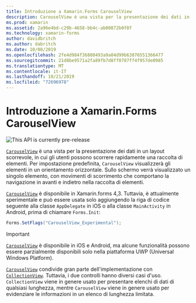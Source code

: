 ```yaml
---
title: Introduzione a Xamarin.Forms CarouselView
description: CarouselView è una vista per la presentazione dei dati in un layout scorrevole, in cui gli utenti possono scorrere rapidamente una raccolta di elementi.
ms.prod: xamarin
ms.assetid: 2a96e4bd-c29b-4658-bb4c-ab00872b0f8f
ms.technology: xamarin-forms
author: davidbritch
ms.author: dabritch
ms.date: 10/08/2019
ms.openlocfilehash: 2fe4d984f36880493a9a04d99b63876551366477
ms.sourcegitcommit: 21d8be9571a2fa89fb7d8ff0787ff4f957de0985
ms.translationtype: MT
ms.contentlocale: it-IT
ms.lasthandoff: 10/21/2019
ms.locfileid: "72696978"
---
```

# <a name="xamarinforms-carouselview-introduction"></a>Introduzione a Xamarin.Forms CarouselView

![](~/media/shared/preview.png "This API is currently pre-release")

[`CarouselView`](xref:Xamarin.Forms.CarouselView) è una vista per la presentazione dei dati in un layout scorrevole, in cui gli utenti possono scorrere rapidamente una raccolta di elementi. Per impostazione predefinita, `CarouselView` visualizzerà gli elementi in un orientamento orizzontale. Sullo schermo verrà visualizzato un singolo elemento, con movimenti di scorrimento che comportano la navigazione in avanti e indietro nella raccolta di elementi.

[`CarouselView`](xref:Xamarin.Forms.CarouselView) è disponibile in Xamarin.forms 4,3. Tuttavia, è attualmente sperimentale e può essere usata solo aggiungendo la riga di codice seguente alla classe `AppDelegate` in iOS o alla classe `MainActivity` in Android, prima di chiamare `Forms.Init`:

```csharp
Forms.SetFlags("CarouselView_Experimental");
```

> [!IMPORTANT]
> [`CarouselView`](xref:Xamarin.Forms.CarouselView) è disponibile in iOS e Android, ma alcune funzionalità possono essere parzialmente disponibili solo nella piattaforma UWP (Universal Windows Platform).

[`CarouselView`](xref:Xamarin.Forms.CarouselView) condivide gran parte dell'implementazione con [`CollectionView`](xref:Xamarin.Forms.CollectionView). Tuttavia, i due controlli hanno diversi casi d'uso. `CollectionView` viene in genere usato per presentare elenchi di dati di qualsiasi lunghezza, mentre `CarouselView` viene in genere usato per evidenziare le informazioni in un elenco di lunghezza limitata.

